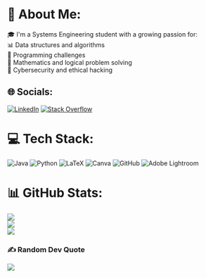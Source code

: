 # 💫 About Me:
🎓 I'm a Systems Engineering student with a growing passion for:<br>📊 Data structures and algorithms<br>🧠 Programming challenges<br>🧮 Mathematics and logical problem solving<br>🔐 Cybersecurity and ethical hacking


## 🌐 Socials:
[![LinkedIn](https://img.shields.io/badge/LinkedIn-%230077B5.svg?logo=linkedin&logoColor=white)](https://www.linkedin.com/in/juan-esteban-s%C3%A1nchez-garc%C3%ADa-170b63234/) [![Stack Overflow](https://img.shields.io/badge/-Stackoverflow-FE7A16?logo=stack-overflow&logoColor=white)](https://stackoverflow.com/users/20020942/fishy-rojo) 

# 💻 Tech Stack:
![Java](https://img.shields.io/badge/java-%23ED8B00.svg?style=for-the-badge&logo=openjdk&logoColor=white) ![Python](https://img.shields.io/badge/python-3670A0?style=for-the-badge&logo=python&logoColor=ffdd54) ![LaTeX](https://img.shields.io/badge/latex-%23008080.svg?style=for-the-badge&logo=latex&logoColor=white) ![Canva](https://img.shields.io/badge/Canva-%2300C4CC.svg?style=for-the-badge&logo=Canva&logoColor=white) ![GitHub](https://img.shields.io/badge/github-%23121011.svg?style=for-the-badge&logo=github&logoColor=white) ![Adobe Lightroom](https://img.shields.io/badge/Adobe%20Lightroom-31A8FF.svg?style=for-the-badge&logo=Adobe%20Lightroom&logoColor=white)
# 📊 GitHub Stats:
![](https://github-readme-stats.vercel.app/api?username=juanesgl&theme=dark&hide_border=true&include_all_commits=false&count_private=false)<br/>
![](https://nirzak-streak-stats.vercel.app/?user=juanesgl&theme=dark&hide_border=true)<br/>
![](https://github-readme-stats.vercel.app/api/top-langs/?username=juanesgl&theme=dark&hide_border=true&include_all_commits=false&count_private=false&layout=compact)

### ✍️ Random Dev Quote
![](https://quotes-github-readme.vercel.app/api?type=horizontal&theme=merko)

<!-- Proudly created with GPRM ( https://gprm.itsvg.in ) -->
